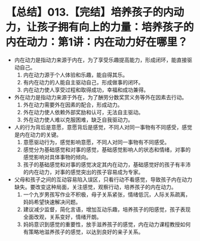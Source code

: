 # 【总结】013.【完结】培养孩子的内动力，让孩子拥有向上的力量：培养孩子的内在动力：第1讲：内在动力好在哪里？

-   内在动力是指动力来源于内在，为了享受乐趣提高能力，形成闭环，能直接驱动自己。
    1.  内在动力源于个人体验和乐趣，能自得其乐。
    2.  有内在动力的人能自主驱动自己，形成做事的闭环。
    3.  内在动力使人享受过程和取得成功，幸福和成功兼得。
-   外在动力是指动力来源于外在，为了酬劳分数奖赏义务等外在因素去行动。
    1.  外在动力需要外在因素的配合，形成动力。
    2.  外在动力使人依赖外部奖励和认可，无法自主驱动。
    3.  外在动力使人难以克服困难，缺乏自我驱动力。
-   人的行为背后是意愿，意愿背后是感觉，不同人对同一事物有不同感受，感觉是内在动力的关键。
    1.  意愿驱动行为，感觉影响意愿，不同人对同一事物有不同感受。
    2.  感觉分为基础感觉和对事的感觉，基础感觉影响人的状态和情绪，对事的感觉影响对具体事物的倾向。
    3.  孩子的基础感觉和对事的感觉决定其内在动力，基础感觉好的孩子有丰沛的内在动力，对事的感觉突出的孩子容易成为专家。
-   父母和孩子之间的互动容易陷入误区，只看行动不看感觉，导致孩子内在动力缺失。要改变这种局面，关注感觉，观察行动，培养孩子的内在动力。
    1.  一个九岁男孩写作业不积极，母子关系紧张，情绪低沉，人际关系疏离，妈妈希望快速解决问题。
    2.  建议减少监督，简化言语，增加互动乐趣，培养孩子的阳感觉，孩子表现全面改观，关系变好，情绪开朗。
    3.  妈妈意识到感觉的重要性，放手滋养孩子的感觉，内在动力课程教授如何有策略地滋养孩子的感觉，以达到良好的亲子关系。